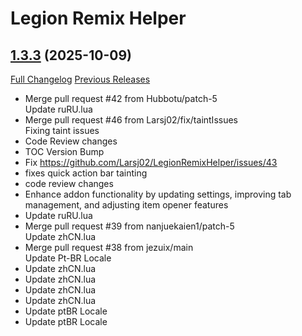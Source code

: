 # Legion Remix Helper

## [1.3.3](https://github.com/Larsj02/LegionRemixHelper/tree/1.3.3) (2025-10-09)
[Full Changelog](https://github.com/Larsj02/LegionRemixHelper/compare/1.3.2...1.3.3) [Previous Releases](https://github.com/Larsj02/LegionRemixHelper/releases)

- Merge pull request #42 from Hubbotu/patch-5  
    Update ruRU.lua  
- Merge pull request #46 from Larsj02/fix/taintIssues  
    Fixing taint issues  
- Code Review changes  
- TOC Version Bump  
- Fix https://github.com/Larsj02/LegionRemixHelper/issues/43  
- fixes quick action bar tainting  
- code review changes  
- Enhance addon functionality by updating settings, improving tab management, and adjusting item opener features  
- Update ruRU.lua  
- Merge pull request #39 from nanjuekaien1/patch-5  
    Update zhCN.lua  
- Merge pull request #38 from jezuix/main  
    Update Pt-BR Locale  
- Update zhCN.lua  
- Update zhCN.lua  
- Update zhCN.lua  
- Update zhCN.lua  
- Update ptBR Locale  
- Update ptBR Locale  
